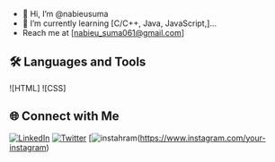 - 👋 Hi, I’m @nabieusuma
- 🌱 I’m currently learning [C/C++, Java, JavaScript,]...
- Reach me at [nabieu_suma061@gmail.com]
## 🛠️ Languages and Tools
![HTML]
![CSS]
## 🌐 Connect with Me
[![LinkedIn](https://img.shields.io/badge/LinkedIn-0A66C2?style=for-the-badge&logo=linkedin&logoColor=white)](https://linkedin.com/in/your-linkedin)
[![Twitter](https://img.shields.io/badge/Twitter-1DA1F2?style=for-the-badge&logo=twitter&logoColor=white)](https://twitter.com/your-twitter)
[![instahram](https://img.shields.io/badge/instagram-1DA1F2?style=for-the-badge&logo=instagram&logoColor=white)(https://www.instagram.com/your-instagram)

<!---
nabieusuma/nabieusuma is a ✨ special ✨ repository because its `README.md` (this file) appears on your GitHub profile.
You can click the Preview link to take a look at your changes.
--->
